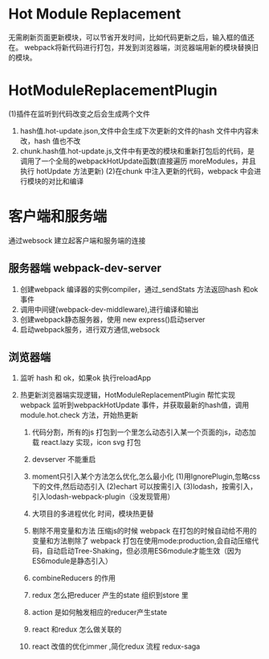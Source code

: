 # Hot Module Replacement
 无需刷新页面更新模块，可以节省开发时间，比如代码更新之后，输入框的值还在。
webpack将新代码进行打包，并发到浏览器端，浏览器端用新的模块替换旧的模块。

# HotModuleReplacementPlugin
(1)插件在监听到代码改变之后会生成两个文件
1. hash值.hot-update.json,文件中会生成下次更新的文件的hash 
    文件中内容未改，hash 值也不改
2. chunk.hash值.hot-update.js,文件中有更改的模块和重新打包后的代码，是调用了一个全局的webpackHotUpdate函数(直接遍历 moreModules，并且执行 hotUpdate 方法更新)
(2)在chunk 中注入更新的代码，webpack 中会进行模块的对比和编译

# 客户端和服务端
 通过websock 建立起客户端和服务端的连接

 ##  服务器端 webpack-dev-server
 1. 创建webpack 编译器的实例compiler，通过_sendStats 方法返回hash 和ok事件
 2. 调用中间键(webpack-dev-middleware),进行编译和输出
 3. 创建webpack静态服务器，使用 new express()启动server
 4. 启动webpack服务，进行双方通信,websock

 ## 浏览器端
 1. 监听 hash 和 ok，如果ok 执行reloadApp
 2. 热更新浏览器端实现逻辑，HotModuleReplacementPlugin 帮忙实现
    webpack 监听到webpackHotUpdate 事件，并获取最新的hash值，调用module.hot.check 方法，开始热更新


    1. 代码分割，所有的js 打包到一个里怎么动态引入某一个页面的js，动态加载 react.lazy 实现，icon svg 打包
    2. devserver 不能重启
    3. moment只引入某个方法怎么优化,怎么最小化 
      (1)用IgnorePlugin,忽略css 下的文件,然后动态引入
      (2)echart 可以按需引入
      (3)lodash，按需引入， 引入lodash-webpack-plugin（没发现管用）
    4. 大项目的多进程优化 时间，模块热更替
      
    5. 剔除不用变量和方法 压缩js的时候
       webpack 在打包的时候自动给不用的变量和方法剔除了
       webpack 打包在使用mode:production,会自动压缩代码，自动启动Tree-Shaking，但必须用ES6module才能生效（因为ES6module是静态引入）

    1. combineReducers 的作用
    2. redux 怎么把reducer 产生的state 组织到store 里
    3. action 是如何触发相应的reducer产生state
    4. react 和redux 怎么做关联的
    5. react 改值的优化immer ,简化redux 流程 redux-saga